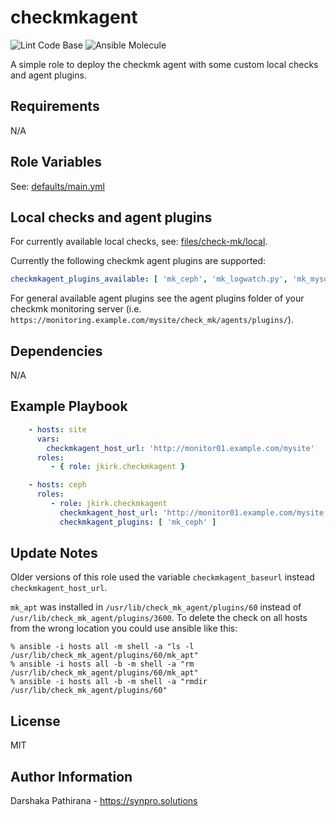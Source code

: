 checkmkagent
============

![Lint Code Base](https://github.com/jkirk/ansible-role-base/actions/workflows/superlinter.yml/badge.svg)
![Ansible Molecule](https://github.com/jkirk/ansible-role-base/actions/workflows/molecule.yml/badge.svg)

A simple role to deploy the checkmk agent with some custom local checks and agent plugins.

Requirements
------------

N/A

Role Variables
--------------

See: [defaults/main.yml](https://github.com/jkirk/ansible-role-checkmkagent/tree/master/defaults/main.yml)

Local checks and agent plugins
------------------------------

For currently available local checks, see: [files/check-mk/local](https://github.com/jkirk/ansible-role-checkmkagent/tree/master/files/check-mk/local).

Currently the following checkmk agent plugins are supported:

```yaml
checkmkagent_plugins_available: [ 'mk_ceph', 'mk_logwatch.py', 'mk_mysql' ]
```

For general available agent plugins see the agent plugins folder of your checkmk monitoring server (i.e. `https://monitoring.example.com/mysite/check_mk/agents/plugins/`).

Dependencies
------------

N/A

Example Playbook
----------------

```yaml
    - hosts: site
      vars:
        checkmkagent_host_url: 'http://monitor01.example.com/mysite'
      roles:
         - { role: jkirk.checkmkagent }

    - hosts: ceph
      roles:
         - role: jkirk.checkmkagent
           checkmkagent_host_url: 'http://monitor01.example.com/mysite'
           checkmkagent_plugins: [ 'mk_ceph' ]
```

Update Notes
------------

Older versions of this role used the variable `checkmkagent_baseurl` instead `checkmkagent_host_url`.

`mk_apt` was installed in `/usr/lib/check_mk_agent/plugins/60` instead of `/usr/lib/check_mk_agent/plugins/3600`.
To delete the check on all hosts from the wrong location you could use ansible like this:

```console
% ansible -i hosts all -m shell -a "ls -l /usr/lib/check_mk_agent/plugins/60/mk_apt"
% ansible -i hosts all -b -m shell -a "rm /usr/lib/check_mk_agent/plugins/60/mk_apt"
% ansible -i hosts all -b -m shell -a "rmdir /usr/lib/check_mk_agent/plugins/60"

```

License
-------

MIT

Author Information
------------------

Darshaka Pathirana - <https://synpro.solutions>
